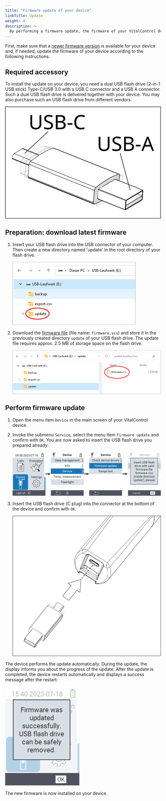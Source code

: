 ```yaml
---
title: "Firmware update of your device"
linkTitle: Update
weight: 4
description: >
  By performing a firmware update, the firmware of your VitalControl device can be updated to the latest available versions.
---
```

First, make sure that a [newer firmware version](../version/) is available for your device and, if needed, update the firmware of your device according to the following instructions.

## Required accessory

To install the update on your device, you need a dual USB flash drive (2-in-1 USB stick) Type-C/USB 3.0 with a USB C connector and a USB A connector. Such a dual USB flash drive is delivered together with your device. You may also purchase such an USB flash drive from different vendors.

![Dual USB flash drive (USB A / USB C)](images/usb-dual-stick.svg )

## Preparation: download latest firmware

1. Insert your USB flash drive into the USB connector of your computer. Then create a new directory named 'update' in the root directory of your flash drive.

    ![Windows Explorer: USB flash drive with directory 'update'](images/create-folder-update.png)

2. Download the [firmware file](firmware/firmware.vcu) (file name: `firmware.vcu`) and store it in the previously created directory `update` of your USB flash drive. The update file requires approx. 2.5 MB of storage space on the flash drive.

    ![Windows Explorer: flash drive with firmware file 'firmware.vcu'](images/save-firmware-file.png)

## Perform firmware update

1. Open the menu item `Device` in the main screen of your VitalControl device.

2. Invoke the submenu `Service`, select the menu item `Firmware update` and confirm with `OK`. You are now asked to insert the USB flash drive you prepared already:

    ![VitalControl: Menüfolge Aktualisierung Firmware](images/firmware-update.png)

3. Insert the USB flash drive (C plug) into the connector at the bottom of the device and confirm with `OK`.

    ![VitalControl: USB-Stick einstecken](images/plug-in-dual-usb-stick.svg)


The device performs the update automatically. During the update, the display informs you about the progress of the update. After the update is completed, the device restarts automatically and displays a success message after the restart:

![VitalControl: Success message firmware update](images/update-success.png)

The new firmware is now installed on your device.
